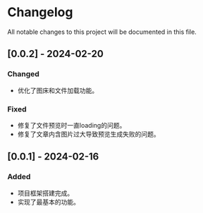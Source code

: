 # Changelog
All notable changes to this project will be documented in this file.

## [0.0.2] - 2024-02-20

### Changed
- 优化了图床和文件加载功能。

### Fixed
- 修复了文件预览时一直loading的问题。
- 修复了文章内含图片过大导致预览生成失败的问题。

## [0.0.1] - 2024-02-16

### Added
- 项目框架搭建完成。
- 实现了最基本的功能。